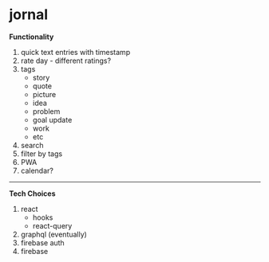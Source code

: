 # jornal

**Functionality**

1. quick text entries with timestamp
1. rate day - different ratings?
1. tags
    - story
    - quote
    - picture
    - idea
    - problem
    - goal update
    - work
    - etc
1. search
1. filter by tags
1. PWA
1. calendar?

---

**Tech Choices**

1. react
    - hooks
    - react-query
2. graphql (eventually)
3. firebase auth
4. firebase
